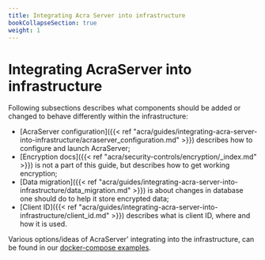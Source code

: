 ```yaml
---
title: Integrating Acra Server into infrastructure
bookCollapseSection: true
weight: 1
---
```


# Integrating AcraServer into infrastructure

Following subsections describes what components should be added or changed to behave differently within the infrastructure:

* [AcraServer configuration]({{< ref "acra/guides/integrating-acra-server-into-infrastructure/acraserver_configuration.md" >}})
  describes how to configure and launch AcraServer;
* [Encryption docs]({{< ref "acra/security-controls/encryption/_index.md" >}})
  is not a part of this guide, but describes how to get working encryption;
* [Data migration]({{< ref "acra/guides/integrating-acra-server-into-infrastructure/data_migration.md" >}})
  is about changes in database one should do to help it store encrypted data;
* [Client ID]({{< ref "acra/guides/integrating-acra-server-into-infrastructure/client_id.md" >}})
  describes what is client ID, where and how it is used.

Various options/ideas of AcraServer' integrating into the infrastructure, can be found in our 
[docker-compose examples](https://github.com/cossacklabs/acra/tree/master/docker).
